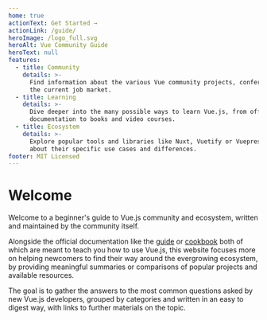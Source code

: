 ```yaml
---
home: true
actionText: Get Started →
actionLink: /guide/
heroImage: /logo_full.svg
heroAlt: Vue Community Guide
heroText: null
features:
  - title: Community
    details: >-
      Find information about the various Vue community projects, conferences or
      the current job market.
  - title: Learning
    details: >-
      Dive deeper into the many possible ways to learn Vue.js, from official
      documentation to books and video courses.
  - title: Ecosystem
    details: >-
      Explore popular tools and libraries like Nuxt, Vuetify or Vuepress. Learn
      about their specific use cases and differences.
footer: MIT Licensed
---
```


# Welcome

Welcome to a beginner's guide to Vue.js community and ecosystem, written and maintained by the community itself.

Alongside the official documentation like the [guide](https://vuejs.org/v2/guide/) or [cookbook](https://vuejs.org/v2/cookbook/) both of which are meant to teach you how to use Vue.js, this website focuses more on helping newcomers to find their way around the evergrowing ecosystem, by providing meaningful summaries or comparisons of popular projects and available resources.

The goal is to gather the answers to the most common questions asked by new Vue.js developers, grouped by categories and written in an easy to digest way, with links to further materials on the topic.
